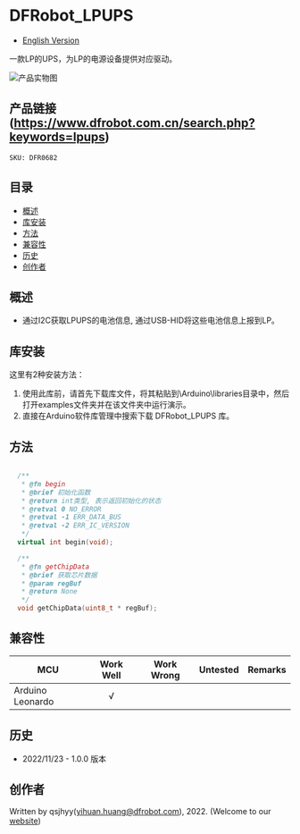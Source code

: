 # DFRobot_LPUPS
* [English Version](./README.md)

一款LP的UPS，为LP的电源设备提供对应驱动。

![产品实物图](./resources/images/LPUPS.png)


## 产品链接 (https://www.dfrobot.com.cn/search.php?keywords=lpups)
    SKU: DFR0682


## 目录

* [概述](#概述)
* [库安装](#库安装)
* [方法](#方法)
* [兼容性](#兼容性)
* [历史](#历史)
* [创作者](#创作者)


## 概述

* 通过I2C获取LPUPS的电池信息, 通过USB-HID将这些电池信息上报到LP。


## 库安装

这里有2种安装方法：

1. 使用此库前，请首先下载库文件，将其粘贴到\Arduino\libraries目录中，然后打开examples文件夹并在该文件夹中运行演示。
2. 直接在Arduino软件库管理中搜索下载 DFRobot_LPUPS 库。


## 方法

```C++

  /**
   * @fn begin
   * @brief 初始化函数
   * @return int类型, 表示返回初始化的状态
   * @retval 0 NO_ERROR
   * @retval -1 ERR_DATA_BUS
   * @retval -2 ERR_IC_VERSION
   */
  virtual int begin(void);

  /**
   * @fn getChipData
   * @brief 获取芯片数据
   * @param regBuf 
   * @return None
   */
  void getChipData(uint8_t * regBuf);

```


## 兼容性

MCU                | Work Well    | Work Wrong   | Untested    | Remarks
------------------ | :----------: | :----------: | :---------: | :----:
Arduino Leonardo   |      √       |              |             |


## 历史

- 2022/11/23 - 1.0.0 版本


## 创作者

Written by qsjhyy(yihuan.huang@dfrobot.com), 2022. (Welcome to our [website](https://www.dfrobot.com/))

